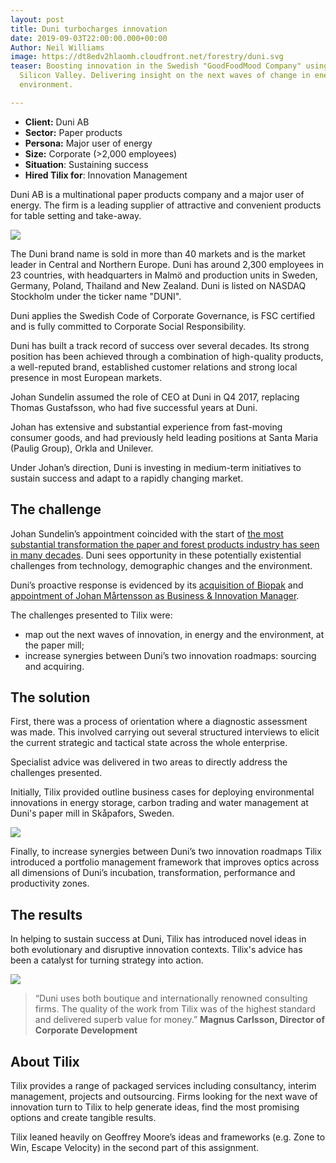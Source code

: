 ```yaml
---
layout: post
title: Duni turbocharges innovation
date: 2019-09-03T22:00:00.000+00:00
Author: Neil Williams
image: https://dt8edv2hlaomh.cloudfront.net/forestry/duni.svg
teaser: Boosting innovation in the Swedish "GoodFoodMood Company" using tools from
  Silicon Valley. Delivering insight on the next waves of change in energy and the
  environment.

---
```

* **Client:** Duni AB
* **Sector:** Paper products
* **Persona:** Major user of energy
* **Size:** Corporate (>2,000 employees)
* **Situation**: Sustaining success
* **Hired Tilix for**: Innovation Management

Duni AB is a multinational paper products company and a major user of energy. The firm is a leading supplier of attractive and convenient products for table setting and take-away.

![](https://dt8edv2hlaomh.cloudfront.net/img/blogs/duni/duni-ecoecho-570x420.jpg)

The Duni brand name is sold in more than 40 markets and is the market leader in Central and Northern Europe. Duni has around 2,300 employees in 23 countries, with headquarters in Malmö and production units in Sweden, Germany, Poland, Thailand and New Zealand. Duni is listed on NASDAQ Stockholm under the ticker name "DUNI".

Duni applies the Swedish Code of Corporate Governance, is FSC certified and is fully committed to Corporate Social Responsibility.

Duni has built a track record of success over several decades. Its strong position has been achieved through a combination of high-quality products, a well-reputed brand, established customer relations and strong local presence in most European markets.

Johan Sundelin assumed the role of CEO at Duni in Q4 2017, replacing Thomas Gustafsson, who had five successful years at Duni.

Johan has extensive and substantial experience from fast-moving consumer goods, and had previously held leading positions at Santa Maria (Paulig Group), Orkla and Unilever.

Under Johan’s direction, Duni is investing in medium-term initiatives to sustain success and adapt to a rapidly changing market.

## The challenge

Johan Sundelin’s appointment coincided with the start of [the most substantial transformation the paper and forest products industry has seen in many decades](https://www.mckinsey.com/industries/paper-forest-products-and-packaging/our-insights/pulp-paper-and-packaging-in-the-next-decade-transformational-change). Duni sees opportunity in these potentially existential challenges from technology, demographic changes and the environment.

Duni’s proactive response is evidenced by its [acquisition of Biopak](https://www.duni.com/en/investor-relations/pressreleases/press-releases-archive/2018/duni-acquires-shares-in-biopak-pty-ltd-the-leading-supplier-of-sustainable-packaging-in-australia-and-new-zealand/) and [appointment of Johan Mårtensson as Business & Innovation Manager](https://duni.inpublix.com/2018/en/duni-2018/we-deliver-sustainable-experiences/).

The challenges presented to Tilix were:

* map out the next waves of innovation, in energy and the environment, at the paper mill;
* increase synergies between Duni’s two innovation roadmaps: sourcing and acquiring.

## The solution

First, there was a process of orientation where a diagnostic assessment was made. This involved carrying out several structured interviews to elicit the current strategic and tactical state across the whole enterprise.

Specialist advice was delivered in two areas to directly address the challenges presented.

Initially, Tilix provided outline business cases for deploying environmental innovations in energy storage, carbon trading and water management at Duni's paper mill in Skåpafors, Sweden.

![](https://dt8edv2hlaomh.cloudfront.net/img/blogs/duni/Tissue_Nya-panncentralen_415w.jpg)

Finally, to increase synergies between Duni’s two innovation roadmaps Tilix introduced a portfolio management framework that improves optics across all dimensions of Duni’s incubation, transformation, performance and productivity zones.

## The results

In helping to sustain success at Duni, Tilix has introduced novel ideas in both evolutionary and disruptive innovation contexts. Tilix's advice has been a catalyst for turning strategy into action.

![](https://dt8edv2hlaomh.cloudfront.net/img/blogs/duni/magnuscarlsson_570x420-2.jpg)

> “Duni uses both boutique and internationally renowned consulting firms. The quality of the work from Tilix was of the highest standard and delivered superb value for money.” **Magnus Carlsson, Director of Corporate Development**

## About Tilix

Tilix provides a range of packaged services including consultancy, interim management, projects and outsourcing. Firms looking for the next wave of innovation turn to Tilix to help generate ideas, find the most promising options and create tangible results.

Tilix leaned heavily on Geoffrey Moore’s ideas and frameworks (e.g. Zone to Win, Escape Velocity) in the second part of this assignment.